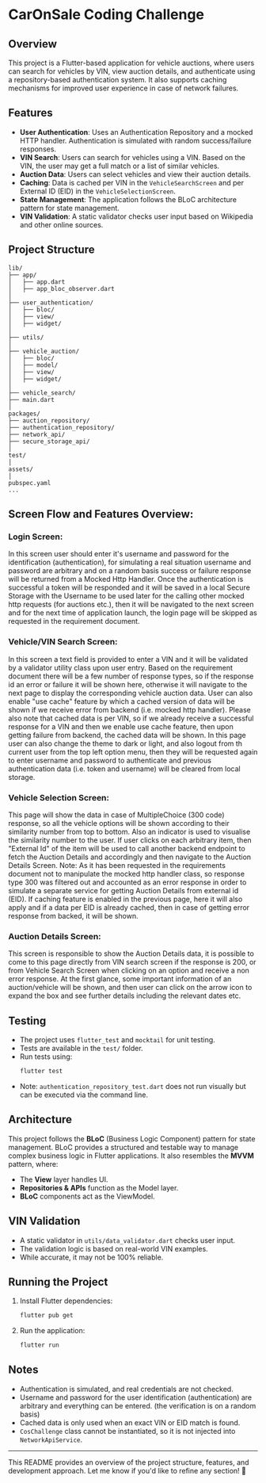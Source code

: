 # CarOnSale Coding Challenge

## Overview
This project is a Flutter-based application for vehicle auctions, where users can search for vehicles by VIN, view auction details, and authenticate using a repository-based 
authentication system. It also supports caching mechanisms for improved user experience in case of network failures.

## Features
- **User Authentication**: Uses an Authentication Repository and a mocked HTTP handler. Authentication is simulated with random success/failure responses.
- **VIN Search**: Users can search for vehicles using a VIN. Based on the VIN, the user may get a full match or a list of similar vehicles.
- **Auction Data**: Users can select vehicles and view their auction details.
- **Caching**: Data is cached per VIN in the `VehicleSearchScreen` and per External ID (EID) in the `VehicleSelectionScreen`.
- **State Management**: The application follows the BLoC architecture pattern for state management.
- **VIN Validation**: A static validator checks user input based on Wikipedia and other online sources.

## Project Structure
```
lib/
├── app/
│   ├── app.dart
│   ├── app_bloc_observer.dart
│
├── user_authentication/
│   ├── bloc/
│   ├── view/
│   ├── widget/
│
├── utils/
│
├── vehicle_auction/
│   ├── bloc/
│   ├── model/
│   ├── view/
│   ├── widget/
│
├── vehicle_search/
├── main.dart
│
packages/
├── auction_repository/
├── authentication_repository/
├── network_api/
├── secure_storage_api/
│
test/
│
assets/
│
pubspec.yaml
...
```

## Screen Flow and Features Overview:

### Login Screen:
In this screen user should enter it's username and password for the identification (authentication), for simulating a real situation username and password are arbitrary and 
on a random basis success or failure response will be returned from a Mocked Http Handler. Once the authentication is successful a token will be responded and it will be saved in a
local Secure Storage with the Username to be used later for the calling other mocked http requests (for auctions etc.), then it will be navigated to the next screen and for the
next time of application launch, the login page will be skipped as requested in the requirement document.

### Vehicle/VIN Search Screen:
In this screen a text field is provided to enter a VIN and it will be validated by a validator utility class upon user entry. Based on the requirement document there will be
a few number of response types, so if the response id an error or failure it will be shown here, otherwise it will navigate to the next page to display the corresponding 
vehicle auction data. User can also enable "use cache" feature by which a cached version of data will be shown if we receive error from backend (i.e. mocked http handler). 
Please also note that cached data is per VIN, so if we already receive a successful response for a VIN and then we enable use cache feature, then upon getting failure from 
backend, the cached data will be shown.
In this page user can also change the theme to dark or light, and also logout from th current user from the top left option menu, then they will be requested again to enter
username and password to authenticate and previous authentication data (i.e. token  and username) will be cleared from local storage.

### Vehicle Selection Screen:
This page will show the data in case of MultipleChoice (300 code) response, so all the vehicle options will be shown according to their similarity number from top to bottom. Also an
indicator is used to visualise the similarity number to the user. If user clicks on each arbitrary item, then "External Id" of the item will be used to call another backend endpoint
to fetch the Auction Details and accordingly and then navigate to the Auction Details Screen. 
Note: As it has been requested in the requirements document not to manipulate the mocked
http handler class, so response type 300 was filtered out and accounted as an error response in order to simulate a separate service for getting Auction Details from external id (EID).
If caching feature is enabled in the previous page, here it will also apply and if a data per EID is already cached, then in case of getting error response from backed, it will be shown.

### Auction Details Screen:
This screen is responsible to show the Auction Details data, it is possible to come to this page directly from VIN search screen if the response is 200, or from Vehicle Search Screen
when clicking on an option and receive a non error response. At the first glance, some important information of an auction/vehicle will be shown, and then user can click on the arrow
icon to expand the box and see further details including the relevant dates etc. 





## Testing
- The project uses `flutter_test` and `mocktail` for unit testing.
- Tests are available in the `test/` folder.
- Run tests using:
  ```sh
  flutter test
  ```
- Note: `authentication_repository_test.dart` does not run visually but can be executed via the command line.

## Architecture
This project follows the **BLoC** (Business Logic Component) pattern for state management. BLoC provides a structured and testable way to manage complex business logic 
in Flutter applications. It also resembles the **MVVM** pattern, where:
- The **View** layer handles UI.
- **Repositories & APIs** function as the Model layer.
- **BLoC** components act as the ViewModel.

## VIN Validation
- A static validator in `utils/data_validator.dart` checks user input.
- The validation logic is based on real-world VIN examples.
- While accurate, it may not be 100% reliable.

## Running the Project
1. Install Flutter dependencies:
   ```sh
   flutter pub get
   ```
2. Run the application:
   ```sh
   flutter run
   ```

## Notes
- Authentication is simulated, and real credentials are not checked.
- Username and password for the user identification (authentication) are arbitrary and everything can be entered. (the verification is on a random basis)
- Cached data is only used when an exact VIN or EID match is found.
- `CosChallenge` class cannot be instantiated, so it is not injected into `NetworkApiService`.

---

This README provides an overview of the project structure, features, and development approach. Let me know if you'd like to refine any section! 🚀